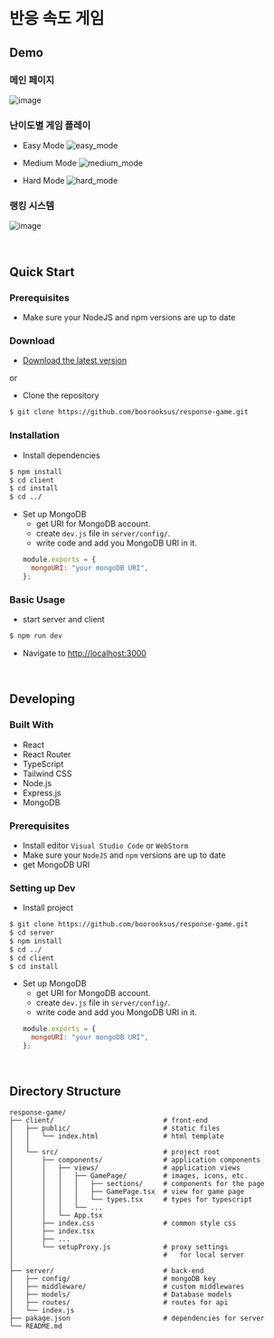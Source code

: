 # 반응 속도 게임

## Demo

### 메인 페이지

![image](https://user-images.githubusercontent.com/55964775/163923006-3b94011e-3996-4a92-99f6-884ca8f7c722.png)
<br />

### 난이도별 게임 플레이

- Easy Mode
  ![easy_mode](https://user-images.githubusercontent.com/55964775/163922872-a27dbf6e-081a-4c3e-808d-565b918f1838.gif)

- Medium Mode
  ![medium_mode](https://user-images.githubusercontent.com/55964775/163922929-2092a564-08af-4180-a165-0b0045209a0f.gif)

- Hard Mode
  ![hard_mode](https://user-images.githubusercontent.com/55964775/163922946-7c6a226f-dd07-43df-b140-9814229aaa74.gif)
  <br />

### 랭킹 시스템

![image](https://user-images.githubusercontent.com/55964775/163923061-e4f6428a-3584-4cf1-963d-6511d44e29f5.png)

<br />

## Quick Start

### Prerequisites

- Make sure your NodeJS and npm versions are up to date

### Download

- [Download the latest version](https://github.com/boorooksus/response-game/archive/refs/heads/main.zip)

or

- Clone the repository

```bash
$ git clone https://github.com/boorooksus/response-game.git
```

### Installation

- Install dependencies

```bash
$ npm install
$ cd client
$ cd install
$ cd ../
```

- Set up MongoDB
  - get URI for MongoDB account.
  - create `dev.js` file in `server/config/`.
  - write code and add you MongoDB URI in it.
  ```javascript
  module.exports = {
    mongoURI: "your mongoDB URI",
  };
  ```

### Basic Usage

- start server and client

```bash
$ npm run dev
```

- Navigate to [http://localhost:3000](http://localhost:3000)

<br />

## Developing

### Built With

- React
- React Router
- TypeScript
- Tailwind CSS
- Node.js
- Express.js
- MongoDB

### Prerequisites

- Install editor `Visual Studio Code` or `WebStorm`
- Make sure your `NodeJS` and `npm` versions are up to date
- get MongoDB URI

### Setting up Dev

- Install project

```bash
$ git clone https://github.com/boorooksus/response-game.git
$ cd server
$ npm install
$ cd ../
$ cd client
$ cd install
```

- Set up MongoDB
  - get URI for MongoDB account.
  - create `dev.js` file in `server/config/`.
  - write code and add you MongoDB URI in it.
  ```javascript
  module.exports = {
    mongoURI: "your mongoDB URI",
  };
  ```
  <br />

## Directory Structure

    response-game/
    ├── client/                           # front-end
    │   ├── public/                       # static files
    │   │   └── index.html                # html template
    │   │
    │   └── src/                          # project root
    │       ├── components/               # application components
    │       │   ├── views/                # application views
    │       │   │   ├── GamePage/         # images, icons, etc.
    │       │   │   │   ├── sections/     # components for the page
    │       │   │   │   ├── GamePage.tsx  # view for game page
    │       │   │   │   └── types.tsx     # types for typescript
    │       │   │   └── ...
    │       │   └── App.tsx
    │       ├── index.css                 # common style css
    │       ├── index.tsx
    │       ├── ...
    │       └── setupProxy.js             # proxy settings
    │                                     #   for local server
    │
    ├── server/                           # back-end
    │   ├── config/                       # mongoDB key
    │   ├── middleware/                   # custom middlewares
    │   ├── models/                       # Database models
    │   ├── routes/                       # routes for api
    │   └── index.js
    ├── pakage.json                       # dependencies for server
    └── README.md

<br />
